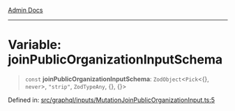 [Admin Docs](/)

***

# Variable: joinPublicOrganizationInputSchema

> `const` **joinPublicOrganizationInputSchema**: `ZodObject`\<`Pick`\<\{\}, `never`\>, `"strip"`, `ZodTypeAny`, \{\}, \{\}\>

Defined in: [src/graphql/inputs/MutationJoinPublicOrganizationInput.ts:5](https://github.com/NishantSinghhhhh/talawa-api/blob/c589e7bc1eb842c2fd40f1d8b61882c5c36978fe/src/graphql/inputs/MutationJoinPublicOrganizationInput.ts#L5)
